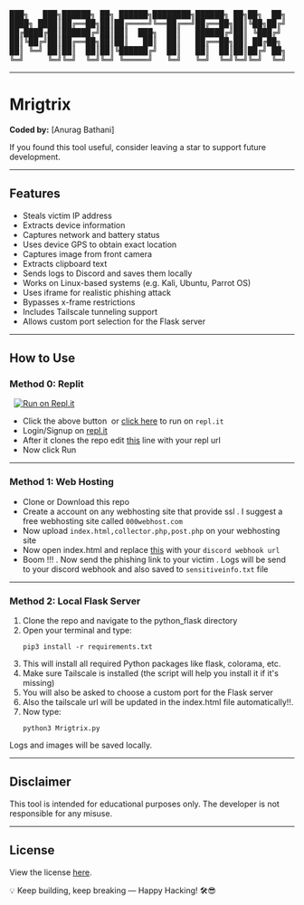 <pre>
███╗   ███╗██████╗ ██╗ ██████╗████████╗██████╗ ██╗██╗  ██╗    
████╗ ████║██╔══██╗██║██╔════╝╚══██╔══╝██╔══██╗██║╚██╗██╔╝    
██╔████╔██║██████╔╝██║██║  ███╗  ██║   ██████╔╝██║ ╚███╔╝     
██║╚██╔╝██║██╔══██╗██║██║   ██║  ██║   ██╔══██╗██║ ██╔██╗     
██║ ╚═╝ ██║██║  ██║██║╚██████╔╝  ██║   ██║  ██║██║██╔╝ ██╗    
╚═╝     ╚═╝╚═╝  ╚═╝╚═╝ ╚═════╝   ╚═╝   ╚═╝  ╚═╝╚═╝╚═╝  ╚═╝    
</pre>

---
# Mrigtrix

**Coded by:** [Anurag Bathani]

If you found this tool useful, consider leaving a star to support future development.

---

## Features

- Steals victim IP address
- Extracts device information
- Captures network and battery status
- Uses device GPS to obtain exact location
- Captures image from front camera
- Extracts clipboard text
- Sends logs to Discord and saves them locally
- Works on Linux-based systems (e.g. Kali, Ubuntu, Parrot OS)
- Uses iframe for realistic phishing attack
- Bypasses x-frame restrictions
- Includes Tailscale tunneling support
- Allows custom port selection for the Flask server

---

## How to Use

### Method 0: Replit

  [![Run on Repl.it](https://repl.it/badge/github/swagkarna/Nivistealer)](https://repl.it/github/swagkarna/Nivistealer)

- Click the above button  or [click here](https://repl.it/github/swagkarna/Nivistealer) to run on `repl.it`
- Login/Signup on [repl.it](https://repl.it)
- After it clones the repo edit <a href="https://github.com/swagkarna/Nivistealer/blob/bfb77519443a90613fab8f55c1a534b8918c5345/python_flask/index.html#L185">this</a> line with your repl url
- Now click Run

---
### Method 1: Web Hosting

- Clone or Download this repo
- Create a account on any webhosting site that provide ssl . I suggest a free webhosting site called ```000webhost.com```
- Now upload ```index.html,collector.php,post.php``` on your webhosting site
- Now open index.html and replace <A href="https://github.com/AnuragBathani/Mrigtrix/blob/282851ee043498b50ba31f248dd5baf964522030/index.html#L194">this</a> with your ```discord webhook url```  
- Boom !!! . Now send the phishing link to your victim . Logs will be send to your discord webhook and also saved to ```sensitiveinfo.txt``` file 

---

### Method 2: Local Flask Server

1. Clone the repo and navigate to the python_flask directory
2. Open your terminal and type:
   ```
   pip3 install -r requirements.txt
   ```
3. This will install all required Python packages like flask, colorama, etc.
4. Make sure Tailscale is installed (the script will help you install it if it's missing)
5. You will also be asked to choose a custom port for the Flask server
6. Also the tailscale url will be updated in the index.html file automatically!!.
7. Now type:
   ```
   python3 Mrigtrix.py
   ```

Logs and images will be saved locally.

---

## Disclaimer

This tool is intended for educational purposes only. The developer is not responsible for any misuse.

---

## License

View the license [here](LICENSE).

💡 Keep building, keep breaking — Happy Hacking! 🛠️😎

